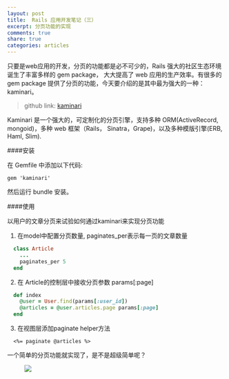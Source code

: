 ```yaml
---
layout: post
title:  Rails 应用开发笔记（三）
excerpt: 分页功能的实现
comments: true
share: true
categories: articles
---
```


只要是web应用的开发，分页的功能都是必不可少的，Rails 强大的社区生态环境诞生了丰富多样的 gem package，
大大提高了 web 应用的生产效率。有很多的 gem package 提供了分页的功能，今天要介绍的是其中最为强大的一种：
kaminari。

> github link: [kaminari](https://github.com/amatsuda/kaminari)

Kaminari 是一个强大的，可定制化的分页引擎，支持多种 ORM(ActiveRecord, mongoid)，多种 web 框架（Rails，
Sinatra，Grape)，以及多种模版引擎(ERB, Haml, Slim).

####安装

在 Gemfile 中添加以下代码:

`gem 'kaminari'`

然后运行 bundle 安装。

####使用

以用户的文章分页来试验如何通过kaminari来实现分页功能

1. 在model中配置分页数量, paginates_per表示每一页的文章数量

```ruby
  class Article
    ...
    paginates_per 5
  end
```

2. 在 Article的控制层中接收分页参数 params[:page]

```ruby
  def index
    @user = User.find(params[:user_id])
    @articles = @user.articles.page params[:page]
  end
```

3. 在视图层添加paginate helper方法

```erb
  <%= paginate @articles %>
```

一个简单的分页功能就实现了，是不是超级简单呢？

<figure>
    <img src="/images/20150821-01.png">
</figure>
